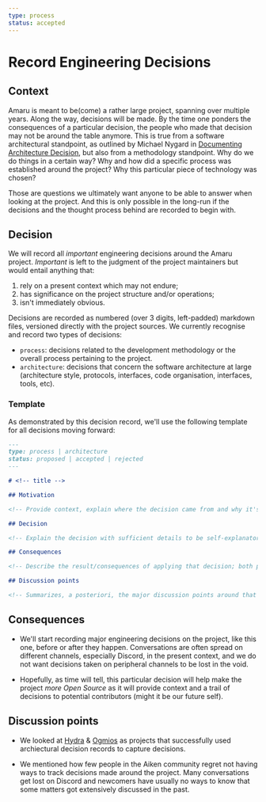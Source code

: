 ```yaml
---
type: process
status: accepted
---
```


# Record Engineering Decisions

## Context

Amaru is meant to be(come) a rather large project, spanning over multiple years. Along the way, decisions will be made. By the time one ponders the consequences of a particular decision, the people who made that decision may not be around the table anymore. This is true from a software architectural standpoint, as outlined by Michael Nygard in [Documenting Architecture Decision](https://cognitect.com/blog/2011/11/15/documenting-architecture-decisions), but also from a methodology standpoint. Why do we do things in a certain way? Why and how did a specific process was established around the project? Why this particular piece of technology was chosen?

Those are questions we ultimately want anyone to be able to answer when looking at the project. And this is only possible in the long-run if the decisions and the thought process behind are recorded to begin with.

## Decision

We will record all _important_ engineering decisions around the Amaru project. _Important_ is left to the judgment of the project maintainers but would entail anything that:

1. rely on a present context which may not endure;
2. has significance on the project structure and/or operations;
3. isn't immediately obvious.

Decisions are recorded as numbered (over 3 digits, left-padded) markdown files, versioned directly with the project sources. We currently recognise and record two types of decisions:

- `process`: decisions related to the development methodology or the overall process pertaining to the project.
- `architecture`: decisions that concern the software architecture at large (architecture style, protocols, interfaces, code organisation, interfaces, tools, etc).

### Template

As demonstrated by this decision record, we'll use the following template for all decisions moving forward:

```markdown
---
type: process | architecture
status: proposed | accepted | rejected
---

# <!-- title -->

## Motivation

<!-- Provide context, explain where the decision came from and why it's necessary to make one. -->

## Decision

<!-- Explain the decision with sufficient details to be self-explanatory. -->

## Consequences

<!-- Describe the result/consequences of applying that decision; both positive and negative outcomes -->

## Discussion points

<!-- Summarizes, a posteriori, the major discussion points around that decisions -->
```


## Consequences

- We'll start recording major engineering decisions on the project, like this one, before or after they happen. Conversations are often spread on different channels, especially Discord, in the present context, and we do not want decisions taken on peripheral channels to be lost in the void.

- Hopefully, as time will tell, this particular decision will help make the project _more Open Source_ as it will provide context and a trail of decisions to potential contributors (might it be our future self).


## Discussion points

- We looked at [Hydra](https://hydra.family/head-protocol/adr/) & [Ogmios](https://github.com/CardanoSolutions/ogmios/tree/master/architectural-decisions/accepted) as projects that successfully used archiectural decision records to capture decisions.

- We mentioned how few people in the Aiken community regret not having ways to track decisions made around the project. Many conversations get lost on Discord and newcomers have usually no ways to know that some matters got extensively discussed in the past.
